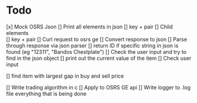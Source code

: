 # Todo 
[x] Mock OSRS Json
[] Print all elements in json
    [] key + pair
    [] Child elements   
        []  key + pair
[] Curl request to osrs ge
    [] Convert response to json
[] Parse through response via json parser
[] return ID if specific string in json is found (eg "12311", "Bandos Chestplate")
[] Check the user input and try to find in the json object
[] print out the current value of the item
[] Check user input

[] find item with largest gap in buy and sell price

[] Write trading algorithm in c
[] Apply to OSRS GE api
[] Write logger to .log file everything that is being done
